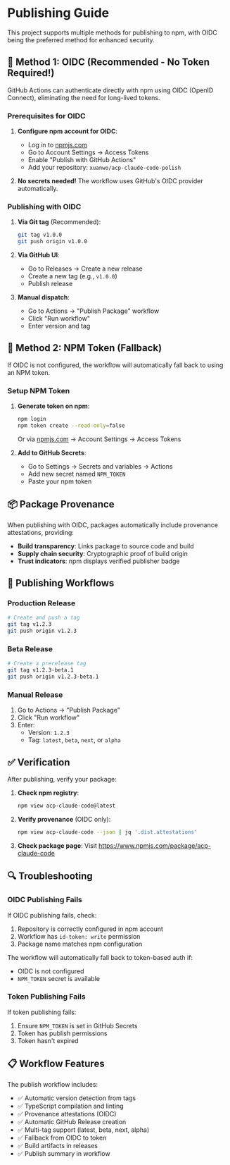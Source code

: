 # Publishing Guide

This project supports multiple methods for publishing to npm, with OIDC being the preferred method for enhanced security.

## 🔐 Method 1: OIDC (Recommended - No Token Required!)

GitHub Actions can authenticate directly with npm using OIDC (OpenID Connect), eliminating the need for long-lived tokens.

### Prerequisites for OIDC

1. **Configure npm account for OIDC**:
   - Log in to [npmjs.com](https://www.npmjs.com)
   - Go to Account Settings → Access Tokens
   - Enable "Publish with GitHub Actions" 
   - Add your repository: `xuanwo/acp-claude-code-polish`

2. **No secrets needed!** The workflow uses GitHub's OIDC provider automatically.

### Publishing with OIDC

1. **Via Git tag** (Recommended):
   ```bash
   git tag v1.0.0
   git push origin v1.0.0
   ```

2. **Via GitHub UI**:
   - Go to Releases → Create a new release
   - Create a new tag (e.g., `v1.0.0`)
   - Publish release

3. **Manual dispatch**:
   - Go to Actions → "Publish Package" workflow
   - Click "Run workflow"
   - Enter version and tag

## 🔑 Method 2: NPM Token (Fallback)

If OIDC is not configured, the workflow will automatically fall back to using an NPM token.

### Setup NPM Token

1. **Generate token on npm**:
   ```bash
   npm login
   npm token create --read-only=false
   ```
   Or via [npmjs.com](https://www.npmjs.com) → Account Settings → Access Tokens

2. **Add to GitHub Secrets**:
   - Go to Settings → Secrets and variables → Actions
   - Add new secret named `NPM_TOKEN`
   - Paste your npm token

## 📦 Package Provenance

When publishing with OIDC, packages automatically include provenance attestations, providing:
- **Build transparency**: Links package to source code and build
- **Supply chain security**: Cryptographic proof of build origin
- **Trust indicators**: npm displays verified publisher badge

## 🚀 Publishing Workflows

### Production Release
```bash
# Create and push a tag
git tag v1.2.3
git push origin v1.2.3
```

### Beta Release
```bash
# Create a prerelease tag
git tag v1.2.3-beta.1
git push origin v1.2.3-beta.1
```

### Manual Release
1. Go to Actions → "Publish Package"
2. Click "Run workflow"
3. Enter:
   - Version: `1.2.3`
   - Tag: `latest`, `beta`, `next`, or `alpha`

## ✅ Verification

After publishing, verify your package:

1. **Check npm registry**:
   ```bash
   npm view acp-claude-code@latest
   ```

2. **Verify provenance** (OIDC only):
   ```bash
   npm view acp-claude-code --json | jq '.dist.attestations'
   ```

3. **Check package page**:
   Visit https://www.npmjs.com/package/acp-claude-code

## 🔍 Troubleshooting

### OIDC Publishing Fails

If OIDC publishing fails, check:
1. Repository is correctly configured in npm account
2. Workflow has `id-token: write` permission
3. Package name matches npm configuration

The workflow will automatically fall back to token-based auth if:
- OIDC is not configured
- `NPM_TOKEN` secret is available

### Token Publishing Fails

If token publishing fails:
1. Ensure `NPM_TOKEN` is set in GitHub Secrets
2. Token has publish permissions
3. Token hasn't expired

## 📋 Workflow Features

The publish workflow includes:
- ✅ Automatic version detection from tags
- ✅ TypeScript compilation and linting
- ✅ Provenance attestations (OIDC)
- ✅ Automatic GitHub Release creation
- ✅ Multi-tag support (latest, beta, next, alpha)
- ✅ Fallback from OIDC to token
- ✅ Build artifacts in releases
- ✅ Publish summary in workflow